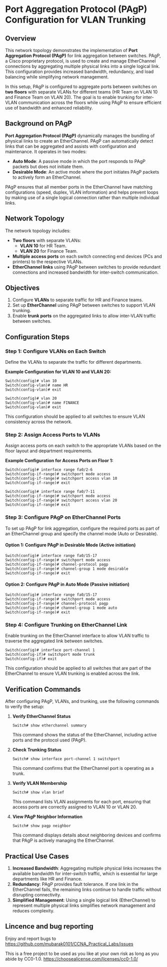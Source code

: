 
# Port Aggregation Protocol (PAgP) Configuration for VLAN Trunking

## Overview

This network topology demonstrates the implementation of **Port Aggregation Protocol (PAgP)** for link aggregation between switches. PAgP, a Cisco proprietary protocol, is used to create and manage EtherChannel connections by aggregating multiple physical links into a single logical link. This configuration provides increased bandwidth, redundancy, and load balancing while simplifying network management.

In this setup, PAgP is configured to aggregate ports between switches on **two floors** with separate VLANs for different teams (HR Team on VLAN 10 and Finance Team on VLAN 20). The goal is to enable trunking for inter-VLAN communication across the floors while using PAgP to ensure efficient use of bandwidth and enhanced reliability.

## Background on PAgP

**Port Aggregation Protocol (PAgP)** dynamically manages the bundling of physical links to create an EtherChannel. PAgP can automatically detect links that can be aggregated and assists with configuration and maintenance. It operates in two modes:

- **Auto Mode**: A passive mode in which the port responds to PAgP packets but does not initiate them.
- **Desirable Mode**: An active mode where the port initiates PAgP packets to actively form an EtherChannel.

PAgP ensures that all member ports in the EtherChannel have matching configurations (speed, duplex, VLAN information) and helps prevent loops by making use of a single logical connection rather than multiple individual links.

## Network Topology

The network topology includes:

- **Two floors** with separate VLANs:
  - **VLAN 10** for HR Team.
  - **VLAN 20** for Finance Team.
- **Multiple access ports** on each switch connecting end devices (PCs and printers) to the respective VLANs.
- **EtherChannel links** using PAgP between switches to provide redundant connections and increased bandwidth for inter-switch communication.

## Objectives

1. Configure **VLANs** to separate traffic for HR and Finance teams.
2. Set up **EtherChannel** using PAgP between switches to support VLAN trunking.
3. Enable **trunk ports** on the aggregated links to allow inter-VLAN traffic between switches.

## Configuration Steps

### Step 1: Configure VLANs on Each Switch
Define the VLANs to separate the traffic for different departments.

**Example Configuration for VLAN 10 and VLAN 20:**
```plaintext
Switch(config)# vlan 10
Switch(config-vlan)# name HR
Switch(config-vlan)# exit

Switch(config)# vlan 20
Switch(config-vlan)# name FINANCE
Switch(config-vlan)# exit
```

This configuration should be applied to all switches to ensure VLAN consistency across the network.

### Step 2: Assign Access Ports to VLANs
Assign access ports on each switch to the appropriate VLANs based on the floor layout and department requirements.

**Example Configuration for Access Ports on Floor 1:**
```plaintext
Switch(config)# interface range fa0/2-6
Switch(config-if-range)# switchport mode access
Switch(config-if-range)# switchport access vlan 10
Switch(config-if-range)# exit

Switch(config)# interface range fa0/7-11
Switch(config-if-range)# switchport mode access
Switch(config-if-range)# switchport access vlan 20
Switch(config-if-range)# exit
```

### Step 3: Configure PAgP on EtherChannel Ports

To set up PAgP for link aggregation, configure the required ports as part of an EtherChannel group and specify the channel mode (Auto or Desirable).

#### Option 1: Configure PAgP in **Desirable Mode** (Active initiation)
```plaintext
Switch(config)# interface range fa0/15-17
Switch(config-if-range)# switchport mode access
Switch(config-if-range)# channel-protocol pagp
Switch(config-if-range)# channel-group 1 mode desirable
Switch(config-if-range)# exit
```

#### Option 2: Configure PAgP in **Auto Mode** (Passive initiation)
```plaintext
Switch(config)# interface range fa0/15-17
Switch(config-if-range)# switchport mode access
Switch(config-if-range)# channel-protocol pagp
Switch(config-if-range)# channel-group 1 mode auto
Switch(config-if-range)# exit
```

### Step 4: Configure Trunking on EtherChannel Link

Enable trunking on the EtherChannel interface to allow VLAN traffic to traverse the aggregated link between switches.

```plaintext
Switch(config)# interface port-channel 1
Switch(config-if)# switchport mode trunk
Switch(config-if)# exit
```

This configuration should be applied to all switches that are part of the EtherChannel to ensure VLAN trunking is enabled across the link.

## Verification Commands

After configuring PAgP, VLANs, and trunking, use the following commands to verify the setup:

1. **Verify EtherChannel Status**
   ```plaintext
   Switch# show etherchannel summary
   ```
   This command shows the status of the EtherChannel, including active ports and the protocol used (PAgP).

2. **Check Trunking Status**
   ```plaintext
   Switch# show interface port-channel 1 switchport
   ```
   This command confirms that the EtherChannel port is operating as a trunk.

3. **Verify VLAN Membership**
   ```plaintext
   Switch# show vlan brief
   ```
   This command lists VLAN assignments for each port, ensuring that access ports are correctly assigned to VLAN 10 or VLAN 20.

4. **View PAgP Neighbor Information**
   ```plaintext
   Switch# show pagp neighbor
   ```
   This command displays details about neighboring devices and confirms that PAgP is actively managing the EtherChannel.

## Practical Use Cases

1. **Increased Bandwidth**: Aggregating multiple physical links increases the available bandwidth for inter-switch traffic, which is essential for large departments like HR and Finance.
2. **Redundancy**: PAgP provides fault tolerance. If one link in the EtherChannel fails, the remaining links continue to handle traffic without disrupting connectivity.
3. **Simplified Management**: Using a single logical link (EtherChannel) to represent multiple physical links simplifies network management and reduces complexity.

## Lincence and bug reporting
Enjoy and report bugs to https://github.com/mubarak0101/CCNA_Practical_Labs/issues

This is a free project to be used as you like at your own risk as long as you abide by CC0-1.0. https://choosealicense.com/licenses/cc0-1.0/


